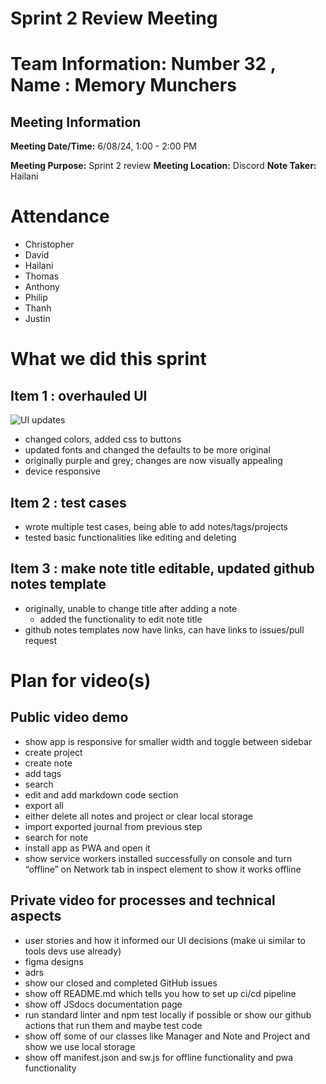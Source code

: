 # Sprint 2 Review Meeting

# Team Information: Number 32 , Name : Memory Munchers
## Meeting Information

**Meeting Date/Time:** 6/08/24, 1:00 - 2:00 PM 

**Meeting Purpose:** Sprint 2 review
**Meeting Location:** Discord
**Note Taker:** 
Hailani

# Attendance
- Christopher
- David
- Hailani 
- Thomas
- Anthony
- Philip
- Thanh
- Justin

# What we did this sprint

## Item 1 : overhauled UI
![UI updates](https://github.com/cse110-sp24-group32/cse110-sp24-group32/assets/100443772/540c7b0e-4c62-4777-995a-469ba4d3c476)

- changed colors, added css to buttons
- updated fonts and changed the defaults to be more original
- originally purple and grey; changes are now visually appealing
- device responsive 

## Item 2 : test cases

- wrote multiple test cases, being able to add notes/tags/projects
- tested basic functionalities like editing and deleting


## Item 3 : make note title editable, updated github notes template
- originally, unable to change title after adding a note
  - added the functionality to edit note title
- github notes templates now have links, can have links to issues/pull request

# Plan for video(s)

## Public video demo

- show app is responsive for smaller width and toggle between sidebar
- create project
- create note
- add tags
- search
- edit and add markdown code section
- export all
- either delete all notes and project or clear local storage
- import exported journal from previous step
- search for note 
- install app as PWA and open it
- show service workers installed successfully on console and turn “offline” on Network tab in inspect element to show it works offline

## Private video for processes and technical aspects

- user stories and how it informed our UI decisions (make ui similar to tools devs use already)
- figma designs
- adrs 
- show our closed and completed GitHub issues
- show off README.md which tells you how to set up ci/cd pipeline
- show off JSdocs documentation page
- run standard linter and npm test locally if possible or show our github actions that run them and maybe test code
- show off some of our classes like Manager and Note and Project and show we use local storage 
- show off manifest.json and sw.js for offline functionality and pwa functionality





